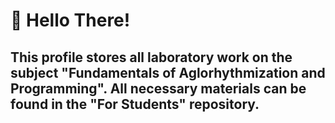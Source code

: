 # 👋 Hello There! 

## This profile stores all laboratory work on the subject "Fundamentals of Aglorhythmization and Programming". All necessary materials can be found in the "For Students" repository.
